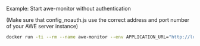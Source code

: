 

Example: Start awe-monitor without authentication

(Make sure that config_noauth.js use the correct address and port number of your AWE server instance)

```bash
docker run -ti --rm --name awe-monitor --env APPLICATION_URL="http://localhost:82" -v `pwd`/config_noauth.js:/usr/local/apache2/htdocs/js/config.js  --env AUTH_URL="" --env APPLICATION_NAME="AWE" --env APPLICATION_SECRET="secret" -p 82:80 mgrast/awe-monitor httpd -DFOREGROUND -C 'Define servername http://localhost:82'
```